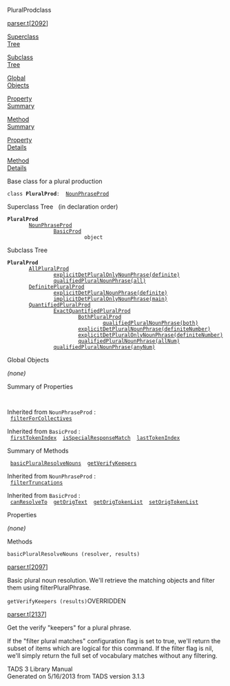 ---
---
<span class="title">PluralProd</span><span class="type">class</span>

[parser.t](../file/parser.t.html)\[[2092](../source/parser.t.html#2092)\]

[Superclass  
Tree](#_SuperClassTree_)

[Subclass  
Tree](#_SubClassTree_)

[Global  
Objects](#_ObjectSummary_)

[Property  
Summary](#_PropSummary_)

[Method  
Summary](#_MethodSummary_)

[Property  
Details](#_Properties_)

[Method  
Details](#_Methods_)

<div class="fdesc">

Base class for a plural production

`class `**`PluralProd`**` :   `[`NounPhraseProd`](../object/NounPhraseProd.html)

</div>

<span id="_SuperClassTree_"></span>

<div class="mjhd">

<span class="hdln">Superclass Tree</span>   (in declaration order)

</div>

**`PluralProd`**  
`         `[`NounPhraseProd`](../object/NounPhraseProd.html)  
`                 `[`BasicProd`](../object/BasicProd.html)  
`                         object`  
<span id="_SubClassTree_"></span>

<div class="mjhd">

<span class="hdln">Subclass Tree</span>  

</div>

**`PluralProd`**  
`         `[`AllPluralProd`](../object/AllPluralProd.html)  
`                 `[`explicitDetPluralOnlyNounPhrase(definite)`](../object/explicitDetPluralOnlyNounPhrase(definite).html)  
`                 `[`qualifiedPluralNounPhrase(all)`](../object/qualifiedPluralNounPhrase(all).html)  
`         `[`DefinitePluralProd`](../object/DefinitePluralProd.html)  
`                 `[`explicitDetPluralNounPhrase(definite)`](../object/explicitDetPluralNounPhrase(definite).html)  
`                 `[`implicitDetPluralOnlyNounPhrase(main)`](../object/implicitDetPluralOnlyNounPhrase(main).html)  
`         `[`QuantifiedPluralProd`](../object/QuantifiedPluralProd.html)  
`                 `[`ExactQuantifiedPluralProd`](../object/ExactQuantifiedPluralProd.html)  
`                         `[`BothPluralProd`](../object/BothPluralProd.html)  
`                                 `[`qualifiedPluralNounPhrase(both)`](../object/qualifiedPluralNounPhrase(both).html)  
`                         `[`explicitDetPluralNounPhrase(definiteNumber)`](../object/explicitDetPluralNounPhrase(definiteNumber).html)  
`                         `[`explicitDetPluralOnlyNounPhrase(definiteNumber)`](../object/explicitDetPluralOnlyNounPhrase(definiteNumber).html)  
`                         `[`qualifiedPluralNounPhrase(allNum)`](../object/qualifiedPluralNounPhrase(allNum).html)  
`                 `[`qualifiedPluralNounPhrase(anyNum)`](../object/qualifiedPluralNounPhrase(anyNum).html)  
<span id="_ObjectSummary_"></span>

<div class="mjhd">

<span class="hdln">Global Objects</span>  

</div>

*(none)* <span id="_PropSummary_"></span>

<div class="mjhd">

<span class="hdln">Summary of Properties</span>  

</div>

` `

Inherited from `NounPhraseProd` :  
` `[`filterForCollectives`](../object/NounPhraseProd.html#filterForCollectives)`  `

Inherited from `BasicProd` :  
` `[`firstTokenIndex`](../object/BasicProd.html#firstTokenIndex)`  `[`isSpecialResponseMatch`](../object/BasicProd.html#isSpecialResponseMatch)`  `[`lastTokenIndex`](../object/BasicProd.html#lastTokenIndex)`  `

<span id="_MethodSummary_"></span>

<div class="mjhd">

<span class="hdln">Summary of Methods</span>  

</div>

` `[`basicPluralResolveNouns`](#basicPluralResolveNouns)`  `[`getVerifyKeepers`](#getVerifyKeepers)`  `

Inherited from `NounPhraseProd` :  
` `[`filterTruncations`](../object/NounPhraseProd.html#filterTruncations)`  `

Inherited from `BasicProd` :  
` `[`canResolveTo`](../object/BasicProd.html#canResolveTo)`  `[`getOrigText`](../object/BasicProd.html#getOrigText)`  `[`getOrigTokenList`](../object/BasicProd.html#getOrigTokenList)`  `[`setOrigTokenList`](../object/BasicProd.html#setOrigTokenList)`  `

<span id="_Properties_"></span>

<div class="mjhd">

<span class="hdln">Properties</span>  

</div>

*(none)* <span id="_Methods_"></span>

<div class="mjhd">

<span class="hdln">Methods</span>  

</div>

<span id="basicPluralResolveNouns"></span>

`basicPluralResolveNouns (resolver, results)`

[parser.t](../file/parser.t.html)\[[2097](../source/parser.t.html#2097)\]

<div class="desc">

Basic plural noun resolution. We'll retrieve the matching objects and
filter them using filterPluralPhrase.

</div>

<span id="getVerifyKeepers"></span>

`getVerifyKeepers (results)`<span class="rem">OVERRIDDEN</span>

[parser.t](../file/parser.t.html)\[[2137](../source/parser.t.html#2137)\]

<div class="desc">

Get the verify "keepers" for a plural phrase.

If the "filter plural matches" configuration flag is set to true, we'll
return the subset of items which are logical for this command. If the
filter flag is nil, we'll simply return the full set of vocabulary
matches without any filtering.

</div>

<div class="ftr">

TADS 3 Library Manual  
Generated on 5/16/2013 from TADS version 3.1.3

</div>
